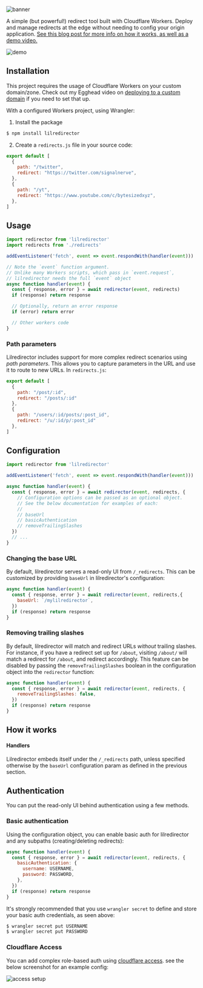 ![banner](./.github/banner.png)

A simple (but powerful!) redirect tool built with Cloudflare Workers. Deploy and manage redirects at the edge without needing to config your origin application. [See this blog post for more info on how it works, as well as a demo video.](https://7.dev/redirect-anything-with-lilredirector/)

![demo](./.github/demo.png)

## Installation

This project requires the usage of Cloudflare Workers on your custom domain/zone. Check out my Egghead video on [deploying to a custom domain](https://next.egghead.io/lessons/cloudflare-deploy-to-a-custom-domain-with-cloudflare-wrangler-environments) if you need to set that up.

With a configured Workers project, using Wrangler:

1. Install the package

```bash
$ npm install lilredirector
```

2. Create a `redirects.js` file in your source code:

```javascript
export default [
  {
    path: "/twitter",
    redirect: "https://twitter.com/signalnerve",
  },
  {
    path: "/yt",
    redirect: "https://www.youtube.com/c/bytesizedxyz",
  },
]
```

## Usage

```javascript
import redirector from 'lilredirector'
import redirects from './redirects'

addEventListener('fetch', event => event.respondWith(handler(event)))

// Note the `event` function argument. 
// Unlike many Workers scripts, which pass in `event.request`, 
// lilredirector needs the full `event` object
async function handler(event) {
  const { response, error } = await redirector(event, redirects)
  if (response) return response

  // Optionally, return an error response
  if (error) return error

  // Other workers code
}
```

### Path parameters

Lilredirector includes support for more complex redirect scenarios using _path parameters_. This allows you to capture parameters in the URL and use it to route to new URLs. In `redirects.js`:

```javascript
export default [
  {
    path: "/post/:id",
    redirect: "/posts/:id"
  },
  {
    path: "/users/:id/posts/:post_id",
    redirect: "/u/:id/p/:post_id"
  },
]
```

## Configuration

```javascript
import redirector from 'lilredirector'

addEventListener('fetch', event => event.respondWith(handler(event)))

async function handler(event) {
  const { response, error } = await redirector(event, redirects, {
    // Configuration options can be passed as an optional object.
    // See the below documentation for examples of each:
    //
    // baseUrl
    // basicAuthentication
    // removeTrailingSlashes
  })
  // ...
}
```

### Changing the base URL

By default, lilredirector serves a read-only UI from `/_redirects`. This can be customized by providing `baseUrl` in lilredirector's configuration:

```javascript
async function handler(event) {
  const { response, error } = await redirector(event, redirects,{
    baseUrl: `/mylilredirector`,
  })
  if (response) return response
}
```

### Removing trailing slashes

By default, lilredirector will match and redirect URLs _without_ trailing slashes. For instance, if you have a redirect set up for `/about`, visiting `/about/` will match a redirect for `/about`, and redirect accordingly. This feature can be disabled by passing the `removeTrailingSlashes` boolean in the configuration object into the `redirector` function:

```javascript
async function handler(event) {
  const { response, error } = await redirector(event, redirects, {
    removeTrailingSlashes: false,
  })
  if (response) return response
}
```

## How it works

#### Handlers

Lilredirector embeds itself under the `/_redirects` path, unless specified otherwise by the `baseUrl` configuration param as defined in the previous section. 

## Authentication

You can put the read-only UI behind authentication using a few methods.

### Basic authentication

Using the configuration object, you can enable basic auth for lilredirector and any subpaths (creating/deleting redirects):

```js
async function handler(event) {
  const { response, error } = await redirector(event, redirects, {
    basicAuthentication: {
      username: USERNAME,
      password: PASSWORD,
    },
  })
  if (response) return response
}
```

It's strongly recommended that you use `wrangler secret` to define and store your basic auth credentials, as seen above:

```bash
$ wrangler secret put USERNAME
$ wrangler secret put PASSWORD
```

### Cloudflare Access

You can add complex role-based auth using [cloudflare access](https://teams.cloudflare.com/access/). see the below screenshot for an example config:

![access setup](./.github/access-preview.png)

